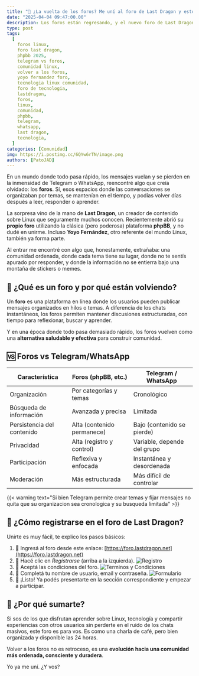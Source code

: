 ```yaml
---
title: "🚀 ¿La vuelta de los foros? Me uní al foro de Last Dragon y esto es lo que descubrí"
date: "2025-04-04 09:47:00.00"
description: Los foros están regresando, y el nuevo foro de Last Dragon es prueba de ello. Descubrí por qué esta plataforma vuelve a tener sentido en plena era de Telegram y WhatsApp.
type: post
tags:
  [
    foros linux,
    foro last dragon,
    phpbb 2025,
    telegram vs foros,
    comunidad linux,
    volver a los foros,
    yoyo fernandez foro,
    tecnologia linux comunidad,
    foro de tecnologia,
    lastdragon,
    foros,
    linux,
    comunidad,
    phpbb,
    telegram,
    whatsapp,
    last dragon,
    tecnologia,
  ]
categories: [Comunidad]
img: https://i.postimg.cc/6QYw6rTN/image.png
authors: [PatoJAD]
---
```


En un mundo donde todo pasa rápido, los mensajes vuelan y se pierden en la inmensidad de Telegram o WhatsApp, reencontré algo que creía olvidado: los **foros**. Sí, esos espacios donde las conversaciones se organizaban por temas, se mantenían en el tiempo, y podías volver días después a leer, responder o aprender.

La sorpresa vino de la mano de **Last Dragon**, un creador de contenido sobre Linux que seguramente muchos conocen. Recientemente abrió su **propio foro** utilizando la clásica (pero poderosa) plataforma **phpBB**, y no dudé en unirme. Incluso **Yoyo Fernández**, otro referente del mundo Linux, también ya forma parte.

Al entrar me encontré con algo que, honestamente, extrañaba: una comunidad ordenada, donde cada tema tiene su lugar, donde no te sentís apurado por responder, y donde la información no se entierra bajo una montaña de stickers o memes.


## 💬 ¿Qué es un foro y por qué están volviendo?

Un **foro** es una plataforma en línea donde los usuarios pueden publicar mensajes organizados en hilos o temas. A diferencia de los chats instantáneos, los foros permiten mantener discusiones estructuradas, con tiempo para reflexionar, buscar y aprender.

Y en una época donde todo pasa demasiado rápido, los foros vuelven como una **alternativa saludable y efectiva** para construir comunidad.


## 🆚 Foros vs Telegram/WhatsApp

| Característica             | Foros (phpBB, etc.)        | Telegram / WhatsApp         |
| -------------------------- | -------------------------- | --------------------------- |
| Organización               | Por categorías y temas     | Cronológico                 |
| Búsqueda de información    | Avanzada y precisa         | Limitada                    |
| Persistencia del contenido | Alta (contenido permanece) | Bajo (contenido se pierde)  |
| Privacidad                 | Alta (registro y control)  | Variable, depende del grupo |
| Participación              | Reflexiva y enfocada       | Instantánea y desordenada   |
| Moderación                 | Más estructurada           | Más difícil de controlar    |

{{< warning text="Si bien Telegram permite crear temas y fijar mensajes no quita que su organizacion sea cronologica y su busqueda limitada" >}}


## 🧭 ¿Cómo registrarse en el foro de Last Dragon?

Unirte es muy fácil, te explico los pasos básicos:

1. 📲 Ingresá al foro desde este enlace: [https://foro.lastdragon.net](https://foro.lastdragon.net)
2. 🔐 Hacé clic en _Registrarse_ (arriba a la izquierda).
  ![Registro](https://i.postimg.cc/25vvP55v/image.png)
3. 📖 Aceptá las condiciones del foro.
  ![Terminos y Condiciones](https://i.postimg.cc/4dQcxFVx/image.png)
4. 📝 Completá tu nombre de usuario, email y contraseña.
  ![Formulario](https://i.postimg.cc/CLXRSVX4/image.png)
5. 🎉 ¡Listo! Ya podés presentarte en la sección correspondiente y empezar a participar.


## 🙌 ¿Por qué sumarte?

Si sos de los que disfrutan aprender sobre Linux, tecnología y compartir experiencias con otros usuarios sin perderte en el ruido de los chats masivos, este foro es para vos. Es como una charla de café, pero bien organizada y disponible las 24 horas.

Volver a los foros no es retroceso, es una **evolución hacia una comunidad más ordenada, consciente y duradera**.

Yo ya me uní. ¿Y vos?
